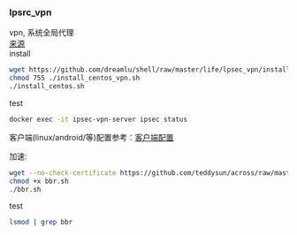 ### lpsrc_vpn

vpn, 系统全局代理  
[来源](https://github.com/hwdsl2/docker-ipsec-vpn-server/blob/master/README-zh.md)  
install  
```bash
wget https://github.com/dreamlu/shell/raw/master/life/lpsec_vpn/install_centos_vpn.sh
chmod 755 ./install_centos_vpn.sh
./install_centos.sh
```
test  
```bash
docker exec -it ipsec-vpn-server ipsec status
```  
客户端(linux/android/等)配置参考：[客户端配置](https://github.com/hwdsl2/setup-ipsec-vpn/blob/master/docs/clients-zh.md)  

加速:  
```bash
wget --no-check-certificate https://github.com/teddysun/across/raw/master/bbr.sh
chmod +x bbr.sh
./bbr.sh
```
test  
```bash
lsmod | grep bbr
```
